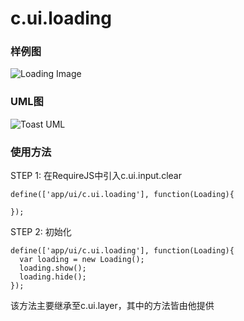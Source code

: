 # c.ui.loading

### 样例图

![Loading Image](../cmli/ctrip-wireless-h5-lizard/raw/H5V2.2S6/doc/img/example.loading.png)

### UML图

![Toast UML](http://git.dev.sh.ctripcorp.com/shbzhang/ctrip-h5-front-library-refactory/raw/47d45dfc5a8565bfa35fd5026f9659c4c9c24eb7/doc/img/c.ui.loading.png)

### 使用方法

STEP 1: 在RequireJS中引入c.ui.input.clear

    define(['app/ui/c.ui.loading'], function(Loading){

    });

STEP 2: 初始化

    define(['app/ui/c.ui.loading'], function(Loading){
      var loading = new Loading();
      loading.show();
      loading.hide();
    });

该方法主要继承至c.ui.layer，其中的方法皆由他提供